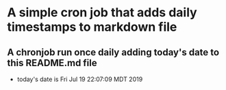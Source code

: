 A simple cron job that adds daily timestamps to markdown file
============================================================
## A chronjob run once daily adding today's date to this README.md file
* today's date is Fri Jul 19 22:07:09 MDT 2019
